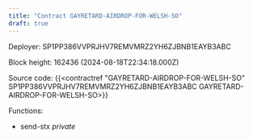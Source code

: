 ```yaml
---
title: "Contract GAYRETARD-AIRDROP-FOR-WELSH-SO"
draft: true
---
```

Deployer: SP1PP386VVPRJHV7REMVMRZ2YH6ZJBNB1EAYB3ABC


 



Block height: 162436 (2024-08-18T22:34:18.000Z)

Source code: {{<contractref "GAYRETARD-AIRDROP-FOR-WELSH-SO" SP1PP386VVPRJHV7REMVMRZ2YH6ZJBNB1EAYB3ABC GAYRETARD-AIRDROP-FOR-WELSH-SO>}}

Functions:

* send-stx _private_
